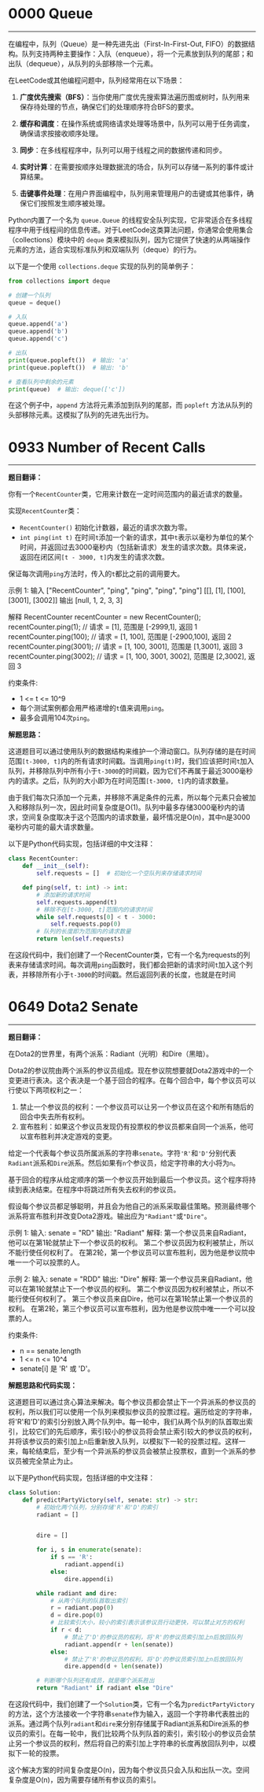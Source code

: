 # 0000 Queue

---

在编程中，队列（Queue）是一种先进先出（First-In-First-Out, FIFO）的数据结构。队列支持两种主要操作：入队（enqueue），将一个元素放到队列的尾部；和出队（dequeue），从队列的头部移除一个元素。

在LeetCode或其他编程问题中，队列经常用在以下场景：

1. **广度优先搜索（BFS）**：当你使用广度优先搜索算法遍历图或树时，队列用来保存待处理的节点，确保它们的处理顺序符合BFS的要求。

2. **缓存和调度**：在操作系统或网络请求处理等场景中，队列可以用于任务调度，确保请求按接收顺序处理。

3. **同步**：在多线程程序中，队列可以用于线程之间的数据传递和同步。

4. **实时计算**：在需要按顺序处理数据流的场合，队列可以存储一系列的事件或计算结果。

5. **击键事件处理**：在用户界面编程中，队列用来管理用户的击键或其他事件，确保它们按照发生顺序被处理。

Python内置了一个名为 `queue.Queue` 的线程安全队列实现，它非常适合在多线程程序中用于线程间的信息传递。对于LeetCode这类算法问题，你通常会使用集合（collections）模块中的 `deque` 类来模拟队列，因为它提供了快速的从两端操作元素的方法，适合实现标准队列和双端队列（deque）的行为。

以下是一个使用 `collections.deque` 实现的队列的简单例子：

```python
from collections import deque

# 创建一个队列
queue = deque()

# 入队
queue.append('a')
queue.append('b')
queue.append('c')

# 出队
print(queue.popleft())  # 输出: 'a'
print(queue.popleft())  # 输出: 'b'

# 查看队列中剩余的元素
print(queue)  # 输出: deque(['c'])
```

在这个例子中，`append` 方法将元素添加到队列的尾部，而 `popleft` 方法从队列的头部移除元素。这模拟了队列的先进先出行为。

# 0933 Number of Recent Calls

---

**题目翻译：**

你有一个`RecentCounter`类，它用来计数在一定时间范围内的最近请求的数量。

实现`RecentCounter`类：

- `RecentCounter()` 初始化计数器，最近的请求次数为零。
- `int ping(int t)` 在时间`t`添加一个新的请求，其中`t`表示以毫秒为单位的某个时间，并返回过去3000毫秒内（包括新请求）发生的请求次数。具体来说，返回在闭区间`[t - 3000, t]`内发生的请求次数。

保证每次调用`ping`方法时，传入的`t`都比之前的调用要大。

示例 1:
输入
["RecentCounter", "ping", "ping", "ping", "ping"]
[[], [1], [100], [3001], [3002]]
输出
[null, 1, 2, 3, 3]

解释
RecentCounter recentCounter = new RecentCounter();
recentCounter.ping(1);     // 请求 = [1], 范围是 [-2999,1], 返回 1
recentCounter.ping(100);   // 请求 = [1, 100], 范围是 [-2900,100], 返回 2
recentCounter.ping(3001);  // 请求 = [1, 100, 3001], 范围是 [1,3001], 返回 3
recentCounter.ping(3002);  // 请求 = [1, 100, 3001, 3002], 范围是 [2,3002], 返回 3

约束条件:

- 1 <= t <= 10^9
- 每个测试案例都会用严格递增的`t`值来调用`ping`。
- 最多会调用104次`ping`。

**解题思路：**

这道题目可以通过使用队列的数据结构来维护一个滑动窗口。队列存储的是在时间范围`[t-3000, t]`内的所有请求时间戳。当调用`ping(t)`时，我们应该把时间`t`加入队列，并移除队列中所有小于`t-3000`的时间戳，因为它们不再属于最近3000毫秒内的请求。之后，队列的大小即为在时间范围`[t-3000, t]`内的请求数量。

由于我们每次只添加一个元素，并移除不满足条件的元素，所以每个元素只会被加入和移除队列一次，因此时间复杂度是O(1)。队列中最多存储3000毫秒内的请求，空间复杂度取决于这个范围内的请求数量，最坏情况是O(n)，其中n是3000毫秒内可能的最大请求数量。

以下是Python代码实现，包括详细的中文注释：

```python
class RecentCounter:
    def __init__(self):
        self.requests = []  # 初始化一个空队列来存储请求时间

    def ping(self, t: int) -> int:
        # 添加新的请求时间
        self.requests.append(t)
        # 移除不在[t-3000, t]范围内的请求时间
        while self.requests[0] < t - 3000:
            self.requests.pop(0)
        # 队列的长度即为范围内的请求数量
        return len(self.requests)
```

在这段代码中，我们创建了一个RecentCounter类，它有一个名为requests的列表来存储请求时间。每次调用`ping`函数时，我们都会把新的请求时间`t`加入这个列表，并移除所有小于`t-3000`的时间戳。然后返回列表的长度，也就是在时间

# 0649 Dota2 Senate

---

**题目翻译：**

在Dota2的世界里，有两个派系：Radiant（光明）和Dire（黑暗）。

Dota2的参议院由两个派系的参议员组成。现在参议院想要就Dota2游戏中的一个变更进行表决。这个表决是一个基于回合的程序。在每个回合中，每个参议员可以行使以下两项权利之一：

1. 禁止一个参议员的权利：一个参议员可以让另一个参议员在这个和所有随后的回合中失去所有权利。
2. 宣布胜利：如果这个参议员发现仍有投票权的参议员都来自同一个派系，他可以宣布胜利并决定游戏的变更。

给定一个代表每个参议员所属派系的字符串`senate`。字符`'R'`和`'D'`分别代表`Radiant`派系和`Dire`派系。然后如果有`n`个参议员，给定字符串的大小将为`n`。

基于回合的程序从给定顺序的第一个参议员开始到最后一个参议员。这个程序将持续到表决结束。在程序中将跳过所有失去权利的参议员。

假设每个参议员都足够聪明，并且会为他自己的派系采取最佳策略。预测最终哪个派系将宣布胜利并改变Dota2游戏。输出应为`"Radiant"`或`"Dire"`。

示例 1:
输入: senate = "RD"
输出: "Radiant"
解释: 
第一个参议员来自Radiant，他可以在第1轮就禁止下一个参议员的权利。
第二个参议员因为权利被禁止，所以不能行使任何权利了。
在第2轮，第一个参议员可以宣布胜利，因为他是参议院中唯一一个可以投票的人。

示例 2:
输入: senate = "RDD"
输出: "Dire"
解释: 
第一个参议员来自Radiant，他可以在第1轮就禁止下一个参议员的权利。
第二个参议员因为权利被禁止，所以不能行使任何权利了。
第三个参议员来自Dire，他可以在第1轮禁止第一个参议员的权利。
在第2轮，第三个参议员可以宣布胜利，因为他是参议院中唯一一个可以投票的人。

约束条件:
- n == senate.length
- 1 <= n <= 10^4
- senate[i] 是 'R' 或 'D'。

**解题思路和代码实现：**

这道题目可以通过贪心算法来解决。每个参议员都会禁止下一个异派系的参议员的权利，所以我们可以使用一个队列来模拟参议员的投票过程。遍历给定的字符串，将'R'和'D'的索引分别放入两个队列中。每一轮中，我们从两个队列的队首取出索引，比较它们的先后顺序，索引较小的参议员将会禁止索引较大的参议员的权利，并将该参议员的索引加上`n`后重新放入队列，以模拟下一轮的投票过程。这样一来，每轮结束后，至少有一个异派系的参议员会被禁止投票权，直到一个派系的参议员被完全禁止为止。

以下是Python代码实现，包括详细的中文注释：

```python
class Solution:
    def predictPartyVictory(self, senate: str) -> str:
        # 初始化两个队列，分别存储'R'和'D'的索引
        radiant = []


        dire = []

        for i, s in enumerate(senate):
            if s == 'R':
                radiant.append(i)
            else:
                dire.append(i)

        while radiant and dire:
            # 从两个队列的队首取出索引
            r = radiant.pop(0)
            d = dire.pop(0)
            # 比较索引大小，较小的索引表示该参议员行动更快，可以禁止对方的权利
            if r < d:
                # 禁止了'D'的参议员的权利，将'R'的参议员索引加上n后放回队列
                radiant.append(r + len(senate))
            else:
                # 禁止了'R'的参议员的权利，将'D'的参议员索引加上n后放回队列
                dire.append(d + len(senate))

        # 判断哪个队列还有成员，就是哪个派系胜出
        return "Radiant" if radiant else "Dire"
```

在这段代码中，我们创建了一个`Solution`类，它有一个名为`predictPartyVictory`的方法，这个方法接收一个字符串`senate`作为输入，返回一个字符串代表胜出的派系。通过两个队列`radiant`和`dire`来分别存储属于Radiant派系和Dire派系的参议员的索引。在每一轮中，我们比较两个队列队首的索引，索引较小的参议员会禁止另一个参议员的权利，然后将自己的索引加上字符串的长度再放回队列中，以模拟下一轮的投票。

这个解决方案的时间复杂度是O(n)，因为每个参议员只会入队和出队一次。空间复杂度是O(n)，因为需要存储所有参议员的索引。